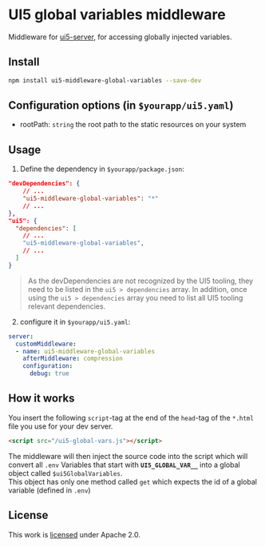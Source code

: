 # UI5 global variables middleware

Middleware for [ui5-server](https://github.com/SAP/ui5-server), for accessing globally injected variables.

## Install

```bash
npm install ui5-middleware-global-variables --save-dev
```

## Configuration options (in `$yourapp/ui5.yaml`)

- rootPath: `string`
  the root path to the static resources on your system

## Usage

1. Define the dependency in `$yourapp/package.json`:

```json
"devDependencies": {
    // ...
    "ui5-middleware-global-variables": "*"
    // ...
},
"ui5": {
  "dependencies": [
    // ...
    "ui5-middleware-global-variables",
    // ...
  ]
}
```

> As the devDependencies are not recognized by the UI5 tooling, they need to be listed in the `ui5 > dependencies` array. In addition, once using the `ui5 > dependencies` array you need to list all UI5 tooling relevant dependencies.

2. configure it in `$yourapp/ui5.yaml`:  

```yaml
server:
  customMiddleware:
  - name: ui5-middleware-global-variables
    afterMiddleware: compression
    configuration:
      debug: true
```

## How it works

You insert the following `script`-tag at the end of the `head`-tag of the `*.html` file you use for your dev server.

```html
<script src="/ui5-global-vars.js"></script>
```

The middleware will then inject the source code into the script which will convert all `.env` Variables that start with **`UI5_GLOBAL_VAR__`** into a global object called `$ui5GlobalVariables`.  
This object has only one method called `get` which expects the id of a global variable (defined in `.env`)

## License

This work is [licensed](../../LICENSE) under Apache 2.0.